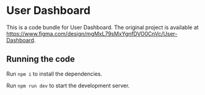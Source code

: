 
  # User Dashboard

  This is a code bundle for User Dashboard. The original project is available at https://www.figma.com/design/mgMxL79sMxYgnfDVO0CnVc/User-Dashboard.

  ## Running the code

  Run `npm i` to install the dependencies.

  Run `npm run dev` to start the development server.
  